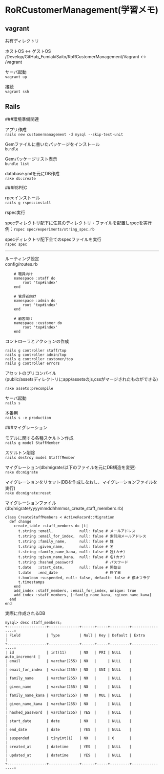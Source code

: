 # RoRCustomerManagement(学習メモ)

## vagrant

共有ディレクトリ

ホストOS ↔ ゲストOS  
/Develop/GitHub_FumiakiSaito/RoRCustomerManagement/Vagrant ↔ /vagrant

サーバ起動  
`vagrant up`

接続  
`vagrant ssh`

## Rails

###環境準備関連

アプリ作成  
`rails new customermanagement -d mysql --skip-test-unit`

Gemファイルに書いたパッケージをインストール    
`bundle`

Gemパッケージリスト表示  
`bundle list`

database.ymlを元にDB作成  
`rake db:create`

###RSPEC

rpecインストール  
`rails g rspec:install`

rspec実行  

specディレクトリ配下に任意のディレクトリ・ファイルを配置しrpecを実行  
例：`rspec spec/experiments/string_spec.rb`

specディレクトリ配下全てのspecファイルを実行  
`rspec spec`

***

ルーティング設定  
config/routes.rb

```
    # 職員向け
    namespace :staff do
        root 'top#index'
    end

    # 管理者向け
    namespace :admin do
        root 'top#index'
    end

    # 顧客向け
    namespace :customer do
        root 'top#index'
    end
```

コントローラとアクションの作成

```
rails g controller staff/top
rails g controller admin/top
rails g controller customer/top
rails g controller errors
```

アセットのプリコンパイル  
(public/assetsディレクトリにapp/assetsのjs,cssがマージされたものができる)

`rake assets:precompile`

サーバ起動  
`rails s`

本番用  
`rails s -e production`

###マイグレーション

モデルに関する各種スケルトン作成  
`rails g model StaffMember`

スケルトン削除  
`rails destroy model StafffMember`

マイグレーション(db/migrate/以下のファイルを元にDB構造を変更)  
`rake db:migrate`

マイグレーションをリセット(DBを作成しなおし、マイグレーションファイルを実行)  
`rake db:migrate:reset`

マイグレーションファイル(db/migrate/yyyymmddhhmmss_create_staff_members.rb)

```
class CreateStaffMembers < ActiveRecord::Migration
  def change
    create_table :staff_members do |t|
      t.string :email,            null: false # メールアドレス
      t.string :email_for_index,  null: false # 索引用メールアドレス
      t.string :family_name,      null: false # 姓
      t.string :given_name,       null: false # 名
      t.string :family_name_kana, null: false # 姓(カナ)
      t.string :given_name_kana,  null: false # 名(カナ)
      t.string :hashed_password               # パスワード
      t.date   :start_date,       null: false # 開始日
      t.date   :end_date                      # 終了日
      t.boolean :suspended, null: false, default: false # 停止フラグ
      t.timestamps
    end
    add_index :staff_members, :email_for_index, unique: true
    add_index :staff_members, [:family_name_kana, :given_name_kana]
  end
end
```

実際に作成されるDB

```
mysql> desc staff_members;
+------------------+--------------+------+-----+---------+----------------+
| Field            | Type         | Null | Key | Default | Extra          |
+------------------+--------------+------+-----+---------+----------------+
| id               | int(11)      | NO   | PRI | NULL    | auto_increment |
| email            | varchar(255) | NO   |     | NULL    |                |
| email_for_index  | varchar(255) | NO   | UNI | NULL    |                |
| family_name      | varchar(255) | NO   |     | NULL    |                |
| given_name       | varchar(255) | NO   |     | NULL    |                |
| family_name_kana | varchar(255) | NO   | MUL | NULL    |                |
| given_name_kana  | varchar(255) | NO   |     | NULL    |                |
| hashed_password  | varchar(255) | YES  |     | NULL    |                |
| start_date       | date         | NO   |     | NULL    |                |
| end_date         | date         | YES  |     | NULL    |                |
| suspended        | tinyint(1)   | NO   |     | 0       |                |
| created_at       | datetime     | YES  |     | NULL    |                |
| updated_at       | datetime     | YES  |     | NULL    |                |
+------------------+--------------+------+-----+---------+----------------+
```

